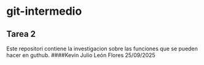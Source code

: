 # git-intermedio
## Tarea 2
Este repositori contiene la investigacion sobre las funciones que se pueden hacer en guthub.
####Kevin Julio León Flores 25/09/2025
